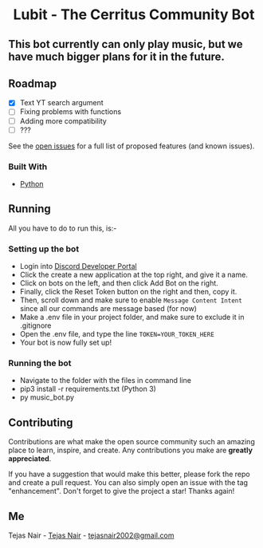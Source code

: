 <h1 align="center">Lubit - The Cerritus Community Bot</h1>

##  This bot currently can only play music, but we have much bigger plans for it in the future.

## Roadmap

- [x] Text YT search argument
- [ ] Fixing problems with functions
- [ ] Adding more compatibility
- [ ] ???

See the [open issues](https://github.com/TejasNair9977/lubit/issues) for a full list of proposed features (and known issues).

### Built With

* [Python](https://www.python.org/)

## Running

All you have to do to run this, is:-
### Setting up the bot
* Login into [Discord Developer Portal](https://discord.com/developers/applications)
* Click the create a new application at the top right, and give it a name.
* Click on bots on the left, and then click Add Bot on the right.
* Finally, click the Reset Token button on the right and then, copy it.
* Then, scroll down and make sure to enable `Message Content Intent` since all our commands are message based (for now)
* Make a .env file in your project folder, and make sure to exclude it in .gitignore
* Open the .env file, and type the line `TOKEN=YOUR_TOKEN_HERE`
* Your bot is now fully set up!
### Running the bot
* Navigate to the folder with the files in command line
* pip3 install -r requirements.txt (Python 3)
* py music_bot.py

## Contributing

Contributions are what make the open source community such an amazing place to learn, inspire, and create. Any contributions you make are **greatly appreciated**.

If you have a suggestion that would make this better, please fork the repo and create a pull request. You can also simply open an issue with the tag "enhancement".
Don't forget to give the project a star! Thanks again!

## Me

Tejas Nair - [Tejas Nair](https://www.linkedin.com/in/tejasnair9977/) - tejasnair2002@gmail.com
